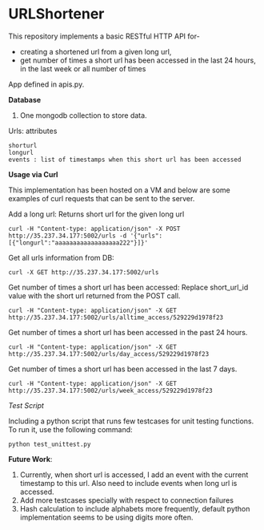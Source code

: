 # URLShortener

This repository implements a basic RESTful HTTP API for-

* creating a shortened url from a given long url, 
* get number of times a short url has been accessed in the last 24 hours, in the last week or all number of times

App defined in apis.py.

**Database**

1. One mongodb collection to store data.

 Urls: attributes
 
    shorturl
    longurl
    events : list of timestamps when this short url has been accessed
    
**Usage via Curl**

This implementation has been hosted on a VM and below are
some examples of curl requests that can be sent to the server.

Add a long url: Returns short url for the given long url

`curl -H "Content-type: application/json" -X POST http://35.237.34.177:5002/urls -d '{"urls": [{"longurl":"aaaaaaaaaaaaaaaaaa222"}]}'`
  
Get all urls information from DB:

`curl -X GET http://35.237.34.177:5002/urls`

Get number of times a short url has been accessed: Replace short_url_id value with the short url returned from the POST call.

`curl -H "Content-type: application/json" -X GET http://35.237.34.177:5002/urls/alltime_access/529229d1978f23`

Get number of times a short url has been accessed in the past 24 hours.

`curl -H "Content-type: application/json" -X GET http://35.237.34.177:5002/urls/day_access/529229d1978f23`

Get number of times a short url has been accessed in the last 7 days.

`curl -H "Content-type: application/json" -X GET http://35.237.34.177:5002/urls/week_access/529229d1978f23`

*Test Script*

Including a python script that runs few testcases for unit testing functions. To run it, use the following command:

`python test_unittest.py`

**Future Work**:

1. Currently, when short url is accessed, I add an event with the current timestamp to this url.
Also need to include events when long url is accessed.
2. Add more testcases specially with respect to connection failures
3. Hash calculation to include alphabets more frequently, default python implementation seems to be using digits more often.



